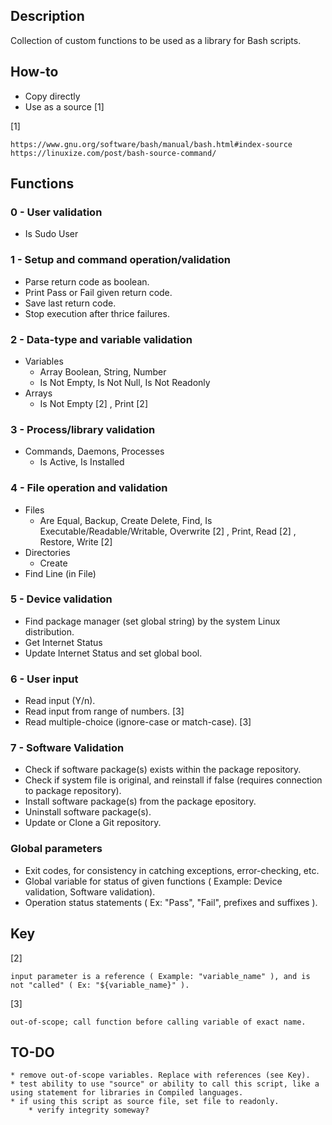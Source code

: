 ## Description
Collection of custom functions to be used as a library for Bash scripts.

## How-to
* Copy directly
* Use as a source [1]

[1]

    https://www.gnu.org/software/bash/manual/bash.html#index-source
    https://linuxize.com/post/bash-source-command/


## Functions
### 0 - User validation
* Is Sudo User

### 1 - Setup and command operation/validation
* Parse return code as boolean.
* Print Pass or Fail given return code.
* Save last return code.
* Stop execution after thrice failures.

### 2 - Data-type and variable validation
* Variables
    * Array Boolean, String, Number
    * Is Not Empty, Is Not Null, Is Not Readonly
* Arrays
    * Is Not Empty [2] , Print [2]

### 3 - Process/library validation
* Commands, Daemons, Processes
    * Is Active, Is Installed

### 4 - File operation and validation
* Files
    * Are Equal, Backup, Create Delete, Find, Is Executable/Readable/Writable, Overwrite [2] , Print, Read [2] , Restore, Write [2]
* Directories
    * Create
* Find Line (in File)

### 5 - Device validation
* Find package manager (set global string) by the system Linux distribution.
* Get Internet Status
* Update Internet Status and set global bool.

### 6 - User input
* Read input (Y/n).
* Read input from range of numbers. [3]
* Read multiple-choice (ignore-case or match-case). [3]

### 7 - Software Validation
* Check if software package(s) exists within the package repository.
* Check if system file is original, and reinstall if false (requires connection to package repository).
* Install software package(s) from the package epository.
* Uninstall software package(s).
* Update or Clone a Git repository.

### Global parameters
* Exit codes, for consistency in catching exceptions, error-checking, etc.
* Global variable for status of given functions ( Example: Device validation, Software validation).
* Operation status statements ( Ex: "Pass", "Fail", prefixes and suffixes ).

## Key
[2]

    input parameter is a reference ( Example: "variable_name" ), and is not "called" ( Ex: "${variable_name}" ).
[3]

    out-of-scope; call function before calling variable of exact name.

## TO-DO
    * remove out-of-scope variables. Replace with references (see Key).
    * test ability to use "source" or ability to call this script, like a using statement for libraries in Compiled languages.
    * if using this script as source file, set file to readonly.
        * verify integrity someway?